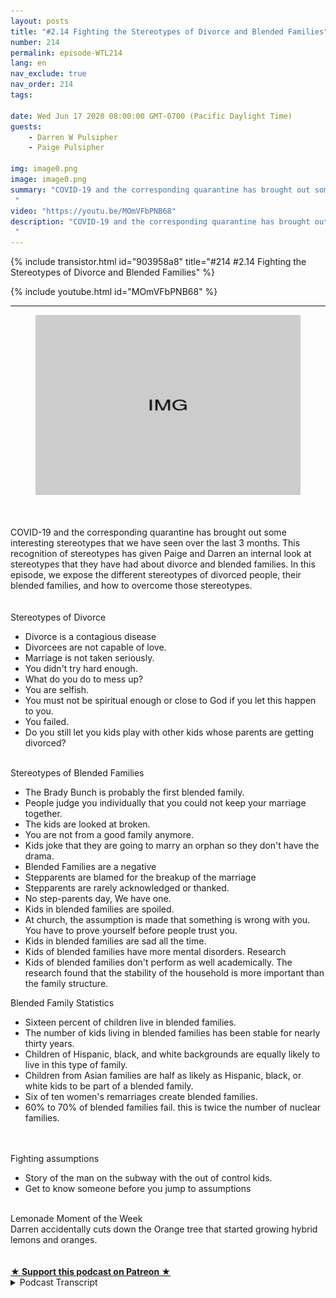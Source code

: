 ```yaml
---
layout: posts
title: "#2.14 Fighting the Stereotypes of Divorce and Blended Families"
number: 214
permalink: episode-WTL214
lang: en
nav_exclude: true
nav_order: 214
tags:

date: Wed Jun 17 2020 08:00:00 GMT-0700 (Pacific Daylight Time)
guests:
    - Darren W Pulsipher
    - Paige Pulsipher

img: image0.png
image: image0.png
summary: "COVID-19 and the corresponding quarantine has brought out some interesting stereotypes that we have seen over the last 3 months. This recognition of stereotypes has given Paige and Darren an internal look at stereotypes that they have had about divorce and blended families. In this episode, we expose the different stereotypes of divorced people, their blended families, and how to overcome those stereotypes.
 "
video: "https://youtu.be/MOmVFbPNB68"
description: "COVID-19 and the corresponding quarantine has brought out some interesting stereotypes that we have seen over the last 3 months. This recognition of stereotypes has given Paige and Darren an internal look at stereotypes that they have had about divorce and blended families. In this episode, we expose the different stereotypes of divorced people, their blended families, and how to overcome those stereotypes.
 "
---
```


<div>
{% include transistor.html id="903958a8" title="#214 #2.14 Fighting the Stereotypes of Divorce and Blended Families" %}

{% include youtube.html id="MOmVFbPNB68" %}
</div>

---

<html><head></head><body><div><figure data-trix-attachment="{&quot;contentType&quot;:&quot;image&quot;,&quot;height&quot;:288,&quot;url&quot;:&quot;https://www.blogger.com/img/img-grey-rectangle.png&quot;,&quot;width&quot;:429}" data-trix-content-type="image" class="attachment attachment--preview"><img src="./image0.png" width="429" height="288"><figcaption class="attachment__caption"></figcaption></figure></div><div><br></div><div><br></div><div>COVID-19 and the corresponding quarantine has brought out some interesting stereotypes that we have seen over the last 3 months. This recognition of stereotypes has given Paige and Darren an internal look at stereotypes that they have had about divorce and blended families. In this episode, we expose the different stereotypes of divorced people, their blended families, and how to overcome those stereotypes.</div><div>&nbsp;</div><div><br></div><div>Stereotypes of Divorce</div><ul><li>Divorce is a contagious disease</li><li>Divorcees are not capable of love.</li><li>Marriage is not taken seriously.</li><li>You didn't try hard enough.</li><li>What do you do to mess up?</li><li>You are selfish.</li><li>You must not be spiritual enough or close to God if you let this happen to you.</li><li>You failed.</li><li>Do you still let you kids play with other kids whose parents are getting divorced?</li></ul><div><br></div><div>Stereotypes of Blended Families</div><ul><li>The Brady Bunch is probably the first blended family.</li><li>People judge you individually that you could not keep your marriage together.</li><li>The kids are looked at broken.&nbsp;</li><li>You are not from a good family anymore.</li><li>Kids joke that they are going to marry an orphan so they don't have the drama.</li><li>Blended Families are a negative</li><li>Stepparents are blamed for the breakup of the marriage</li><li>Stepparents are rarely acknowledged or thanked.</li><li>No step-parents day, We have one.</li><li>Kids in blended families are spoiled.</li><li>At church, the assumption is made that something is wrong with you. You have to prove yourself before people trust you.</li><li>Kids in blended families are sad all the time.</li><li>Kids of blended families have more mental disorders. Research</li><li>Kids of blended families don't perform as well academically. The research found that the stability of the household is more important than the family structure.</li></ul><div>Blended Family Statistics</div><ul><li>Sixteen percent of children live in blended families.</li><li>The number of kids living in blended families has been stable for nearly thirty years.</li><li>Children of Hispanic, black, and white backgrounds are equally likely to live in this type of family.</li><li>Children from Asian families are half as likely as Hispanic, black, or white kids to be part of a blended family.</li><li>Six of ten women's remarriages create blended families.</li><li>60% to 70% of blended families fail. this is twice the number of nuclear families.</li></ul><div><br></div><div><br></div><div>Fighting assumptions&nbsp;</div><ul><li>Story of the man on the subway with the out of control kids.</li><li>Get to know someone before you jump to assumptions</li></ul><div><br></div><div>Lemonade Moment of the Week</div><div>Darren accidentally cuts down the Orange tree that started growing hybrid lemons and oranges.</div><div><br><br></div>
<strong>
  <a href="https://www.patreon.com/wheresthelemonade" target="_donate" rel="payment" title="★ Support this podcast on Patreon ★">★ Support this podcast on Patreon ★</a>
</strong></body></html>

<details>
<summary> Podcast Transcript </summary>

<p></p>

</details>
